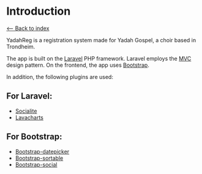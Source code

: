 # Introduction
[<-- Back to index](index.md)

YadahReg is a registration system made for Yadah Gospel, a choir based in Trondheim.

The app is built on the [Laravel](http://laravel.com) PHP framework. Laravel employs the [MVC](mvc.md) design pattern.
On the frontend, the app uses [Bootstrap](http://getbootstrap.com/).

In addition, the following plugins are used:

## For Laravel:
* [Socialite](https://github.com/laravel/socialite)
* [Lavacharts](http://lavacharts.com)

## For Bootstrap:
* [Bootstrap-datepicker](https://bootstrap-datepicker.readthedocs.io/en/latest/)
* [Bootstrap-sortable](https://github.com/drvic10k/bootstrap-sortable)
* [Bootstrap-social](https://github.com/lipis/bootstrap-social)